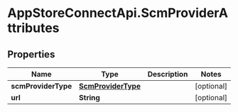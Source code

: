 # AppStoreConnectApi.ScmProviderAttributes

## Properties

Name | Type | Description | Notes
------------ | ------------- | ------------- | -------------
**scmProviderType** | [**ScmProviderType**](ScmProviderType.md) |  | [optional] 
**url** | **String** |  | [optional] 


